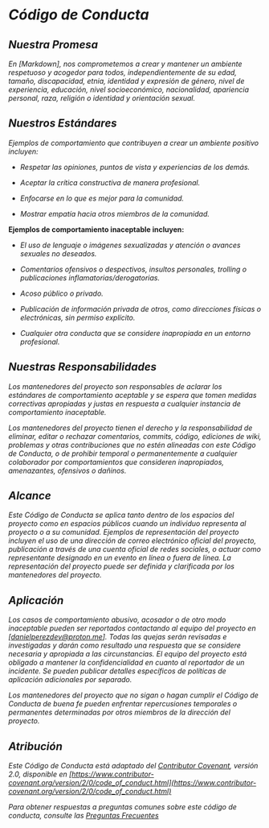 <!-- Autor: Daniel Benjamin Perez Morales -->
<!-- GitHub: https://github.com/DanielPerezMoralesDev13 -->
<!-- Correo electrónico: danielperezdev@proton.me  -->
# ***Código de Conducta***

## ***Nuestra Promesa***

*En [Markdown], nos comprometemos a crear y mantener un ambiente respetuoso y acogedor para todos, independientemente de su edad, tamaño, discapacidad, etnia, identidad y expresión de género, nivel de experiencia, educación, nivel socioeconómico, nacionalidad, apariencia personal, raza, religión o identidad y orientación sexual.*

## ***Nuestros Estándares***

*Ejemplos de comportamiento que contribuyen a crear un ambiente positivo incluyen:*

- *Respetar las opiniones, puntos de vista y experiencias de los demás.*

- *Aceptar la crítica constructiva de manera profesional.*

- *Enfocarse en lo que es mejor para la comunidad.*

- *Mostrar empatía hacia otros miembros de la comunidad.*

**Ejemplos de comportamiento inaceptable incluyen:**

- *El uso de lenguaje o imágenes sexualizadas y atención o avances sexuales no deseados.*

- *Comentarios ofensivos o despectivos, insultos personales, trolling o publicaciones inflamatorias/derogatorias.*

- *Acoso público o privado.*

- *Publicación de información privada de otros, como direcciones físicas o electrónicas, sin permiso explícito.*

- *Cualquier otra conducta que se considere inapropiada en un entorno profesional.*

## ***Nuestras Responsabilidades***

*Los mantenedores del proyecto son responsables de aclarar los estándares de comportamiento aceptable y se espera que tomen medidas correctivas apropiadas y justas en respuesta a cualquier instancia de comportamiento inaceptable.*

*Los mantenedores del proyecto tienen el derecho y la responsabilidad de eliminar, editar o rechazar comentarios, commits, código, ediciones de wiki, problemas y otras contribuciones que no estén alineadas con este Código de Conducta, o de prohibir temporal o permanentemente a cualquier colaborador por comportamientos que consideren inapropiados, amenazantes, ofensivos o dañinos.*

## ***Alcance***

*Este Código de Conducta se aplica tanto dentro de los espacios del proyecto como en espacios públicos cuando un individuo representa al proyecto o a su comunidad. Ejemplos de representación del proyecto incluyen el uso de una dirección de correo electrónico oficial del proyecto, publicación a través de una cuenta oficial de redes sociales, o actuar como representante designado en un evento en línea o fuera de línea. La representación del proyecto puede ser definida y clarificada por los mantenedores del proyecto.*

## ***Aplicación***

*Los casos de comportamiento abusivo, acosador o de otro modo inaceptable pueden ser reportados contactando al equipo del proyecto en [danielperezdev@proton.me]. Todas las quejas serán revisadas e investigadas y darán como resultado una respuesta que se considere necesaria y apropiada a las circunstancias. El equipo del proyecto está obligado a mantener la confidencialidad en cuanto al reportador de un incidente. Se pueden publicar detalles específicos de políticas de aplicación adicionales por separado.*

*Los mantenedores del proyecto que no sigan o hagan cumplir el Código de Conducta de buena fe pueden enfrentar repercusiones temporales o permanentes determinadas por otros miembros de la dirección del proyecto.*

## ***Atribución***

*Este Código de Conducta está adaptado del [Contributor Covenant](https://www.contributor-covenant.org), versión 2.0, disponible en [https://www.contributor-covenant.org/version/2/0/code_of_conduct.html](https://www.contributor-covenant.org/version/2/0/code_of_conduct.html)*

*Para obtener respuestas a preguntas comunes sobre este código de conducta, consulte las [Preguntas Frecuentes](https://www.contributor-covenant.org/faq)*
